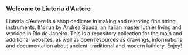 ### Welcome to Liuteria d'Autore

Liuteria d'Autore is a shop dedicate in making and restoring fine string instruments. It's run by Andrea Spada, an italian master luthier living and workign in Rio de Janeiro.
This is a repository collection for the main and additional websites, as well as open resources as drawings, informations and documentation about ancient. traditional and modern luthiery. Enjoy!

<!--
**liuteriadautore/liuteriadautore** is a ✨ _special_ ✨ repository because its `README.md` (this file) appears on your GitHub profile.

Here are some ideas to get you started:

- 🔭 I’m currently working on ...
- 🌱 I’m currently learning ...
- 👯 I’m looking to collaborate on ...
- 🤔 I’m looking for help with ...
- 💬 Ask me about ...
- 📫 How to reach me: ...
- 😄 Pronouns: ...
- ⚡ Fun fact: ...
-->
